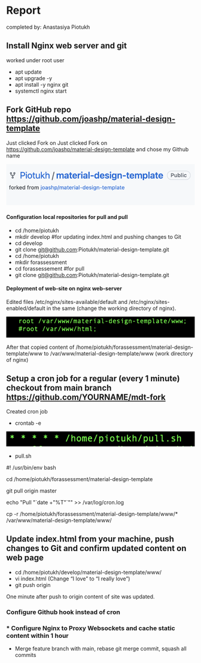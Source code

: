# Report

completed by: Anastasiya Piotukh

## Install Nginx web server and git
worked under root user
* apt update
* apt upgrade -y
* apt install -y nginx git
* systemctl nginx start
  
## Fork GitHub repo https://github.com/joashp/material-design-template
Just clicked Fork on Just clicked Fork on https://github.com/joashp/material-design-template and chose my Github name

![Alt text](https://github.com/Piotukh/weekly-assessments/blob/main/1.png)

#### Configuration local repositories for pull and pull
* cd /home/piotukh
* mkdir develop #for updating index.html and pushing changes to Git
* cd develop
* git clone git@github.com:Piotukh/material-design-template.git
* cd /home/piotukh
* mkdir forassessment
* cd forassessement #for pull
* git clone git@github.com:Piotukh/material-design-template.git

#### Deployment of web-site on nginx web-server 

Edited files /etc/nginx/sites-available/default and /etc/nginx/sites-enabled/default in the same (change the working directory of nginx).

![Alt text](https://github.com/Piotukh/weekly-assessments/blob/main/2.png)

After that copied content of /home/piotukh/forassessment/material-design-template/www to /var/www/material-design-template/www (work directory of nginx)

## Setup a cron job for a regular (every 1 minute) checkout from main branch https://github.com/YOURNAME/mdt-fork
Created cron job

* crontab -e

![Alt text](https://github.com/Piotukh/weekly-assessments/blob/main/3.png)

* pull.sh

<p> #! /usr/bin/env bash
<p> cd /home/piotukh/forassessment/material-design-template
<p> git pull origin master
<p> echo "Pull "`date +"%T"`"" >> /var/log/cron.log
<p> cp -r /home/piotukh/forassessment/material-design-template/www/* /var/www/material-design-template/www/

## Update index.html from your machine, push changes to Git and confirm updated content on web page

* cd /home/piotukh/develop/material-design-template/www/
* vi index.html (Change “I love” to “I really love”)
* git push origin

One minute after push to origin content of site was updated.
  


  


### Configure Github hook instead of cron

### * Configure Nginx to Proxy Websockets and cache static content within 1 hour

* Merge feature branch with main, rebase git merge commit, squash all commits

